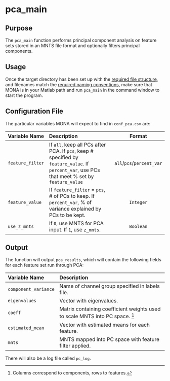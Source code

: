 # pca_main

## Purpose

The `pca_main` function performs principal component analysis on feature sets stored in an MNTS file format and optionally filters principal components.

## Usage

Once the target directory has been set up with the [required file structure](https://github.com/NeuralStorm/MATLAB-offline-neural-analysis/blob/kevin-docs/docs/file_layout.md), and filenames match the [required naming conventions](https://github.com/NeuralStorm/MATLAB-offline-neural-analysis/blob/kevin-docs/docs/filename_convention.md), make sure that MONA is in your Matlab path and run `pca_main` in the command window to start the program.

## Configuration File

The particular variables MONA will expect to find in `conf_pca.csv` are:

|Variable Name|Description| Format |
|:-----------|:--| :----------:|
|`feature_filter`|If `all`, keep all PCs after PCA. If `pcs`, keep # specified by `feature_value`. If `percent_var`, use PCs that meet % set by `feature_value` |`all`/`pcs`/`percent_var`
|`feature_value`|If `feature_filter` = `pcs`, # of PCs to keep. If `percent_var`, % of variance explained by PCs to be kept.|`Integer`
|`use_z_mnts`|If `0`, use MNTS for PCA input. If `1`, use `z_mnts`.|`Boolean`

## Output

The function will output `pca_results`, which will contain the following fields for each feature set run through PCA:

|Variable Name| Description |
|:-----------| :----------|
|`component_variance`|Name of channel group specified in labels file.|
|`eigenvalues`|Vector with eigenvalues.|
|`coeff`|Matrix containing coefficient weights used to scale MNTS into PC space. [^dims]|
|`estimated_mean`|Vector with estimated means for each feature.|
|`mnts`|MNTS mapped into PC space with feature filter applied.|

There will also be a log file called `pc_log`.

[^dims]: Columns correspond to components, rows to features.
